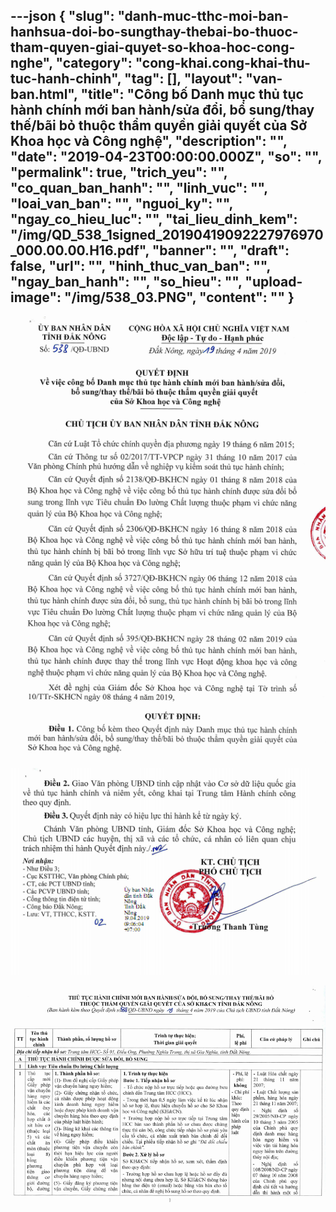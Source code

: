 ---json
{
    "slug": "danh-muc-tthc-moi-ban-hanhsua-doi-bo-sungthay-thebai-bo-thuoc-tham-quyen-giai-quyet-so-khoa-hoc-cong-nghe",
    "category": "cong-khai.cong-khai-thu-tuc-hanh-chinh",
    "tag": [],
    "layout": "van-ban.html",
    "title": "Công bố Danh mục thủ tục hành chính mới ban hành/sửa đổi,  bổ sung/thay thế/bãi bỏ thuộc thẩm quyền giải quyết  của Sở Khoa học và Công nghệ",
    "description": "",
    "date": "2019-04-23T00:00:00.000Z",
    "so": "",
    "permalink": true,
    "trich_yeu": "",
    "co_quan_ban_hanh": "",
    "linh_vuc": "",
    "loai_van_ban": "",
    "nguoi_ky": "",
    "ngay_co_hieu_luc": "",
    "tai_lieu_dinh_kem": "/img/QD_538_1signed_20190419092227976970_000.00.00.H16.pdf",
    "banner": "",
    "draft": false,
    "url": "",
    "hinh_thuc_van_ban": "",
    "ngay_ban_hanh": "",
    "so_hieu": "",
    "upload-image": "/img/538_03.PNG",
    "__content__": ""
}
---
<p><img alt="" src="/img/538_01.PNG" /></p>

<p><img alt="" src="/img/538_02.PNG" /></p>

<p><img alt="" src="/img/538_03.PNG" /></p>

